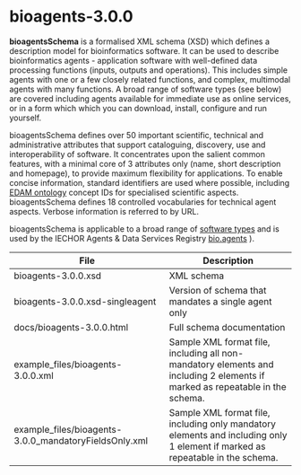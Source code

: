 # bioagents-3.0.0

**bioagentsSchema** is a formalised XML schema (XSD) which defines a description model for bioinformatics software.  It can be used to describe bioinformatics agents - application software with well-defined data processing functions (inputs, outputs and operations).   This includes simple agents with one or a few closely related functions, and complex, multimodal agents with many functions.  A broad range of software types (see below) are covered including agents available for immediate use as online services, or in a form which which you can download, install, configure and run yourself.

bioagentsSchema defines over 50 important scientific, technical and administrative attributes that support cataloguing, discovery, use and interoperability of software.  It concentrates upon the salient common features, with a minimal core of 3 attributes only (name, short description and homepage), to provide maximum flexibility for applications.  To enable concise information, standard identifiers are used where possible, including [EDAM ontology](http://github.com/edamontology/edamontology) concept IDs for specialised scientific aspects.  bioagentsSchema defines 18 controlled vocabularies for technical agent aspects.  Verbose information is referred to by URL.

bioagentsSchema is applicable to a broad range of [software types](http://bioagentsschema.readthedocs.io/en/latest/controlled_vocabularies.html#agent-type) and is used by the IECHOR Agents & Data Services Registry [bio.agents](https://bio.agents) ).

File | Description
---- | -----------
bioagents-3.0.0.xsd | XML schema
bioagents-3.0.0.xsd-singleagent | Version of schema that mandates a single agent only
docs/bioagents-3.0.0.html | Full schema documentation
example_files/bioagents-3.0.0.xml | Sample XML format file, including all non-mandatory elements and including 2 elements if marked as repeatable in the schema.
example_files/bioagents-3.0.0_mandatoryFieldsOnly.xml | Sample XML format file, including only mandatory elements and including only 1 element if marked as repeatable in the schema.



